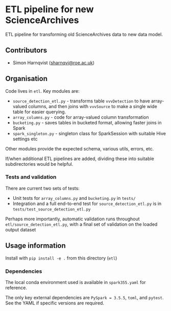 # ETL pipeline for new ScienceArchives

ETL pipeline for transforming old ScienceArchives data to new data model. 

## Contributors
* Simon Harnqvist (sharnqvi@roe.ac.uk)

## Organisation
Code lives in `etl`. Key modules are:
* `source_detection_etl.py` - transforms table `vvvDetection` to have array-valued columns, and then joins with `vvvSource` to make a single wide table for easier querying.
* `array_columns.py` - code for array-valued column transformation
* `bucketing.py` - saves tables in bucketed format, allowing faster joins in Spark
* `spark_singleton.py` - singleton class for SparkSession with suitable Hive settings etc

Other modules provide the expected schema, various utils, errors, etc.

If/when additional ETL pipelines are added, dividing these into suitable subdirectories would be helpful.

### Tests and validation

There are current two sets of tests:
* Unit tests for `array_columns.py` and `bucketing.py` in `tests/`
* Integration and a full end-to-end test for `source_detection_etl.py` is in `tests/test_source_detection_etl.py`

Perhaps more importantly, automatic validation runs throughout `etl/source_detection_etl.py`, with a final set of validation on the loaded output dataset

## Usage information

Install with `pip install -e .` from this directory (`etl`)

### Dependencies

The local conda environment used is available in `spark355.yaml` for reference.

The only key external dependencies are `PySpark = 3.5.5`, `toml`, and `pytest`. See the YAML if specific versions are required.
